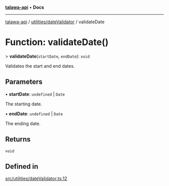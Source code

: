 [**talawa-api**](../../../README.md) • **Docs**

***

[talawa-api](../../../modules.md) / [utilities/dateValidator](../README.md) / validateDate

# Function: validateDate()

\> **validateDate**(`startDate`, `endDate`): `void`

Validates the start and end dates.

## Parameters

• **startDate**: `undefined` \| `Date`

The starting date.

• **endDate**: `undefined` \| `Date`

The ending date.

## Returns

`void`

## Defined in

[src/utilities/dateValidator.ts:12](https://github.com/PalisadoesFoundation/talawa-api/blob/1f38da5423898626c6ebfa24896a9c3d008195c6/src/utilities/dateValidator.ts#L12)
